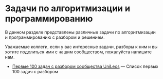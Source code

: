 # Задачи по алгоритмизации и программированию

В данном разделе представлены различные задачи по алгоритмизации и программированию с разбором и решением.

Уважаемые коллеги, если у вас интересные задачи, разборы к ним и вы хотите поделиться ими с нашим сообществом, пожалуйста напишите нам.

* [Первые 100 задач с разбором сообщества UniLecs](https://telegra.ph/Unique-Lectures-06-13) — Список первых 100 задач с разбором
